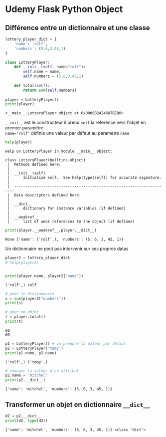 
# Udemy Flask Python Object 

## Différence entre un dictionnaire et une classe 


```python
lottery_player_dict = {
    'name': 'rolf',
    'numbers': (5,6,3,45,1)
}

class LotteryPlayer:
    def __init__(self, name="rolf"):
        self.name = name,
        self.numbers = (5,6,3,45,1)
        
    def total(self):
        return sum(self.numbers)
        
player = LotteryPlayer()
print(player)
```

    <__main__.LotteryPlayer object at 0x000002424687BE80>
    

`__init__` est le constructeur il prend `self` la référence vers l'objet en premier paramètre.  
`name='rolf'` définie une valeur par défaut au paramètre `name`


```python
help(player)
```

    Help on LotteryPlayer in module __main__ object:
    
    class LotteryPlayer(builtins.object)
     |  Methods defined here:
     |  
     |  __init__(self)
     |      Initialize self.  See help(type(self)) for accurate signature.
     |  
     |  ----------------------------------------------------------------------
     |  Data descriptors defined here:
     |  
     |  __dict__
     |      dictionary for instance variables (if defined)
     |  
     |  __weakref__
     |      list of weak references to the object (if defined)
    
    


```python
print(player.__weakref__,player.__dict__)
```

    None {'name': ('rolf',), 'numbers': (5, 6, 3, 45, 1)}
    

Un dictionnaire ne peut pas intervenir sur ses propres datas


```python
player2 = lottery_player_dict
# help(player2)


print(player.name, player2["name"])
```

    ('rolf',) rolf
    


```python
# pour le dictionnaire
s = sum(player2["numbers"])
print(s)

# pour un objet
t = player.total()
print(t)
```

    60
    60
    


```python
p1 = LotteryPlayer() # va prendre la valeur par défaut
p2 = LotteryPlayer('tomy')
print(p1.name, p2.name)
```

    ('rolf',) ('tomy',)
    


```python
# changer la valeur d'un attribut
p2.name = 'mitchel'
print(p2.__dict__)
```

    {'name': 'mitchel', 'numbers': (5, 6, 3, 45, 1)}
    

## Transformer un objet en dictionnaire `__dict__` 


```python
d2 = p2.__dict__
print(d2, type(d2))
```

    {'name': 'mitchel', 'numbers': (5, 6, 3, 45, 1)} <class 'dict'>
    
